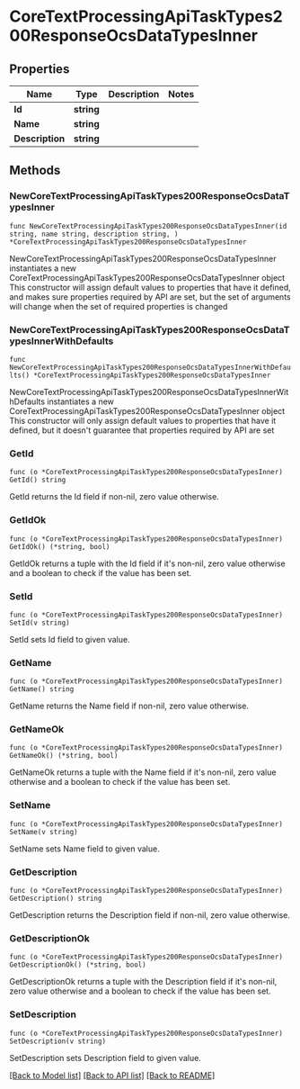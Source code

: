 # CoreTextProcessingApiTaskTypes200ResponseOcsDataTypesInner

## Properties

Name | Type | Description | Notes
------------ | ------------- | ------------- | -------------
**Id** | **string** |  | 
**Name** | **string** |  | 
**Description** | **string** |  | 

## Methods

### NewCoreTextProcessingApiTaskTypes200ResponseOcsDataTypesInner

`func NewCoreTextProcessingApiTaskTypes200ResponseOcsDataTypesInner(id string, name string, description string, ) *CoreTextProcessingApiTaskTypes200ResponseOcsDataTypesInner`

NewCoreTextProcessingApiTaskTypes200ResponseOcsDataTypesInner instantiates a new CoreTextProcessingApiTaskTypes200ResponseOcsDataTypesInner object
This constructor will assign default values to properties that have it defined,
and makes sure properties required by API are set, but the set of arguments
will change when the set of required properties is changed

### NewCoreTextProcessingApiTaskTypes200ResponseOcsDataTypesInnerWithDefaults

`func NewCoreTextProcessingApiTaskTypes200ResponseOcsDataTypesInnerWithDefaults() *CoreTextProcessingApiTaskTypes200ResponseOcsDataTypesInner`

NewCoreTextProcessingApiTaskTypes200ResponseOcsDataTypesInnerWithDefaults instantiates a new CoreTextProcessingApiTaskTypes200ResponseOcsDataTypesInner object
This constructor will only assign default values to properties that have it defined,
but it doesn't guarantee that properties required by API are set

### GetId

`func (o *CoreTextProcessingApiTaskTypes200ResponseOcsDataTypesInner) GetId() string`

GetId returns the Id field if non-nil, zero value otherwise.

### GetIdOk

`func (o *CoreTextProcessingApiTaskTypes200ResponseOcsDataTypesInner) GetIdOk() (*string, bool)`

GetIdOk returns a tuple with the Id field if it's non-nil, zero value otherwise
and a boolean to check if the value has been set.

### SetId

`func (o *CoreTextProcessingApiTaskTypes200ResponseOcsDataTypesInner) SetId(v string)`

SetId sets Id field to given value.


### GetName

`func (o *CoreTextProcessingApiTaskTypes200ResponseOcsDataTypesInner) GetName() string`

GetName returns the Name field if non-nil, zero value otherwise.

### GetNameOk

`func (o *CoreTextProcessingApiTaskTypes200ResponseOcsDataTypesInner) GetNameOk() (*string, bool)`

GetNameOk returns a tuple with the Name field if it's non-nil, zero value otherwise
and a boolean to check if the value has been set.

### SetName

`func (o *CoreTextProcessingApiTaskTypes200ResponseOcsDataTypesInner) SetName(v string)`

SetName sets Name field to given value.


### GetDescription

`func (o *CoreTextProcessingApiTaskTypes200ResponseOcsDataTypesInner) GetDescription() string`

GetDescription returns the Description field if non-nil, zero value otherwise.

### GetDescriptionOk

`func (o *CoreTextProcessingApiTaskTypes200ResponseOcsDataTypesInner) GetDescriptionOk() (*string, bool)`

GetDescriptionOk returns a tuple with the Description field if it's non-nil, zero value otherwise
and a boolean to check if the value has been set.

### SetDescription

`func (o *CoreTextProcessingApiTaskTypes200ResponseOcsDataTypesInner) SetDescription(v string)`

SetDescription sets Description field to given value.



[[Back to Model list]](../README.md#documentation-for-models) [[Back to API list]](../README.md#documentation-for-api-endpoints) [[Back to README]](../README.md)


